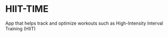 # HIIT-TIME
App that helps track and optimize workouts such as High-Intensity Interval Training (HIIT)
